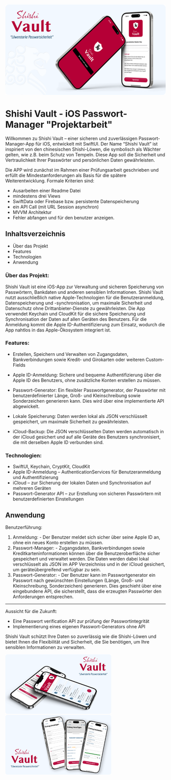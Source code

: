 <p>
  <img src="./images/Slide 16_9 - 1.png" width="1000">
</p>

# Shishi Vault - iOS Passwort-Manager "Projektarbeit"

Willkommen zu Shishi Vault – einer sicheren und zuverlässigen Passwort-Manager-App für iOS, entwickelt mit SwiftUI. Der Name “Shishi Vault” ist inspiriert von den chinesischen Shishi-Löwen, die symbolisch als Wächter gelten, wie z.B. beim Schutz von Tempeln. Diese App soll die Sicherheit und Vertraulichkeit Ihrer Passwörter und persönlichen Daten gewährleisten.

Die APP wird zunächst im Rahmen einer Prüfungsarbeit geschrieben und erfüllt die Mindestanforderungen als Basis für die spätere Weiterentwicklung. 
Formale Kriterien sind: 
  -  Ausarbeiten einer Readme Datei
  -  mindestens drei Views
  -  SwiftData oder Firebase bzw. persistente Datenspeicherung
  -  ein API Call (mit URL Session asynchron)
  -  MVVM Architektur
  -  Fehler abfangen und für den benutzer anzeigen.

## Inhaltsverzeichnis

- Über das Projekt
- Features
- Technologien
- Anwendung

### Über das Projekt:

Shishi Vault ist eine iOS-App zur Verwaltung und sicheren Speicherung von Passwörtern, Bankdaten und anderen sensiblen Informationen. Shishi Vault nutzt ausschließlich native Apple-Technologien für die Benutzeranmeldung, Datenspeicherung und -synchronisation, um maximale Sicherheit und Datenschutz ohne Drittanbieter-Dienste zu gewährleisten. Die App verwendet Keychain und CloudKit für die sichere Speicherung und Synchronisation der Daten auf allen Geräten des Benutzers. Für die Anmeldung kommt die Apple ID-Authentifizierung zum Einsatz, wodurch die App nahtlos in das Apple-Ökosystem integriert ist.

### Features:

  - Erstellen, Speichern und Verwalten von Zugangsdaten, Bankverbindungen sowie Kredit- und Girokarten oder weiteren Custom-Fields
  - Apple ID-Anmeldung: Sichere und bequeme Authentifizierung über die Apple ID des Benutzers, ohne zusätzliche Konten erstellen zu müssen.
  - Passwort-Generator: Ein flexibler Passwortgenerator, der Passwörter mit benutzerdefinierter Länge, Groß- und Kleinschreibung sowie Sonderzeichen generieren kann. Dies wird über eine implementierte API abgewickelt.
  
  - Lokale Speicherung: Daten werden lokal als JSON verschlüsselt gespeichert, um maximale Sicherheit zu gewährleisten.
  - iCloud-Backup: Die JSON verschlüsselten Daten werden automatisch in der iCloud gesichert und auf alle Geräte des Benutzers synchronisiert, die mit derselben Apple ID verbunden sind.
    
### Technologien:

  - SwiftUI, Keychain, CryptKit, CloudKit
  - Apple ID-Anmeldung – AuthenticationServices für Benutzeranmeldung und Authentifizierung
  - iCloud – zur Sicherung der lokalen Daten und Synchronisation auf mehreren Geräten
  - Passwort-Generator API – zur Erstellung von sicheren Passwörtern mit benutzerdefinierten Einstellungen

## Anwendung

Benutzerführung:

  1.	Anmeldung:
      - Der Benutzer meldet sich sicher über seine Apple ID an, ohne ein neues Konto erstellen zu müssen.
  2.	Passwort-Manager:
      - Zugangsdaten, Bankverbindungen sowie Kreditkarteninformationen können über die Benutzeroberfläche sicher gespeichert und verwaltet werden. Die Daten werden dabei lokal verschlüsselt als JSON im APP Verzeichniss und in der iCloud gesichert, um geräteübergreifend verfügbar zu sein.
  3.	Passwort-Generator:
       - Der Benutzer kann im Passwortgenerator ein Passwort nach gewünschten Einstellungen (Länge, Groß- und Kleinschreibung, Sonderzeichen) generieren. Dies geschieht über eine eingebundene API, die sicherstellt, dass die erzeugten Passwörter den Anforderungen entsprechen.

--- 

Aussicht für die Zukunft:

  -  Eine Passwort verification API zur prüfung der Passwortintegrität
  -  Implementierung eines eigenen Passwort-Generators ohne API

Shishi Vault schützt Ihre Daten so zuverlässig wie die Shishi-Löwen und bietet Ihnen die Flexibilität und Sicherheit, die Sie benötigen, um Ihre sensiblen Informationen zu verwalten.

<p>
  <img src="./images/Slide 16_9 - 2.png" width="333">
   <img src="./images/Slide 16_9 - 3.png" width="333">
</p>

